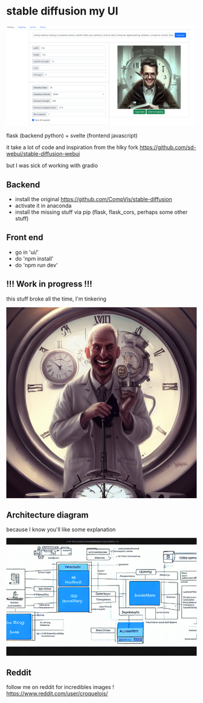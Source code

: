 # stable diffusion my UI

![capture](capture.png)

flask (backend python) + svelte (frontend javascript)

it take a lot of code and inspiration from the hlky fork https://github.com/sd-webui/stable-diffusion-webui

but I was sick of working with gradio

## Backend

- install the original https://github.com/CompVis/stable-diffusion
- activate it in anaconda
- install the missing stuff via pip (flask, flask_cors, perhaps some other stuff)

## Front end

- go in 'ui/'
- do 'npm install'
- do 'npm run dev'

## !!! Work in progress !!!

this stuff broke all the time, I'm tinkering

![laughing mad man](laughingMadMan.png)

## Architecture diagram

because I know you'll like some explanation

![architecture](architecture.png)

## Reddit

follow me on reddit for incredibles images ! https://www.reddit.com/user/croquelois/